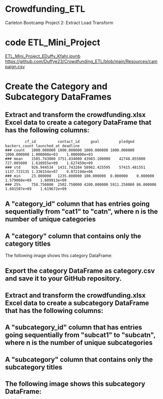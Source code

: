 # Crowdfunding_ETL
Carleton Bootcamp Project 2: Extract Load Transform
# code ETL_Mini_Project
[ETL_Mini_Project_EDuffy_Kfahr.ipynb](https://github.com/Duffye23/Crowdfunding_ETL/blob/main/ETL_Mini_Project_EDuffy_Kfahr.ipynb)
https://github.com/Duffye23/Crowdfunding_ETL/blob/main/Resources/campaign.csv 


#  Create the Category and Subcategory DataFrames
## Extract and transform the crowdfunding.xlsx Excel data to create a category DataFrame that has the following columns:
			 cf_id	        contact_id	   goal	        pledged	      backers_count	launched_at	deadline
   	### count	1000.000000	1000.000000	1000.000000	1000.000000	1000.000000	1.000000e+03	1.000000e+03
	### mean	1585.743000	3751.434000	43983.100000	42748.055000	727.005000	1.610955e+09	1.627459e+09
	### std		926.944534	1431.743284	58962.425595	57415.481551	1137.723135	1.330154e+07	9.072194e+06
	### min		23.000000	1235.000000	100.000000	0.000000	0.000000	1.579068e+09	1.609913e+09
	### 25%		758.750000	2502.750000	4200.000000	5911.250000	86.000000	1.601507e+09	1.619672e+09


## A "category_id" column that has entries going sequentially from "cat1" to "catn", where n is the number of unique categories

## A "category" column that contains only the category titles

The following image shows this category DataFrame:
 
## Export the category DataFrame as category.csv and save it to your GitHub repository.

## Extract and transform the crowdfunding.xlsx Excel data to create a subcategory DataFrame that has the following columns:

## A "subcategory_id" column that has entries going sequentially from "subcat1" to "subcatn", where n is the number of unique subcategories

## A "subcategory" column that contains only the subcategory titles

## The following image shows this subcategory DataFrame:
 


